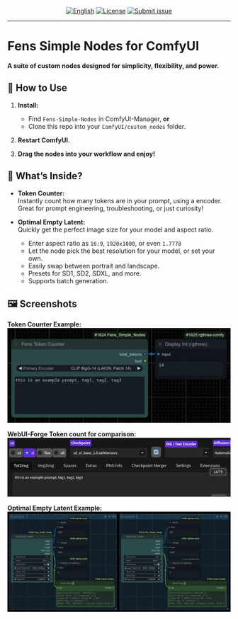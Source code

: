 <div align="center">

[![English](https://img.shields.io/badge/Languages-English-blue)](README.md)
[![License](https://img.shields.io/badge/License-GPL3.0-lightgreen)](https://www.gnu.org/licenses/gpl-3.0.en.html)
[![Submit issue](https://img.shields.io/badge/Submit-issue-pink)](https://github.com/Taithrah/ComfyUI_Fens_Simple_Nodes/issues)

</div>

---

# Fens Simple Nodes for ComfyUI

**A suite of custom nodes designed for simplicity, flexibility, and power.**

## 🚀 How to Use

1. **Install:**  
   - Find `Fens-Simple-Nodes` in ComfyUI-Manager, **or**  
   - Clone this repo into your `ComfyUI/custom_nodes` folder.

2. **Restart ComfyUI.**

3. **Drag the nodes into your workflow and enjoy!**

## 🌟 What’s Inside?

- **Token Counter:**  
  Instantly count how many tokens are in your prompt, using a encoder.  
  Great for prompt engineering, troubleshooting, or just curiosity!

- **Optimal Empty Latent:**  
  Quickly get the perfect image size for your model and aspect ratio.  
  - Enter aspect ratio as `16:9`, `1920x1080`, or even `1.7778`
  - Let the node pick the best resolution for your model, or set your own.
  - Easily swap between portrait and landscape.
  - Presets for SD1, SD2, SDXL, and more.
  - Supports batch generation.

## 🖼️ Screenshots

**Token Counter Example:**  
![TokenCount](https://raw.githubusercontent.com/Taithrah/ComfyUI_Fens_Simple_Nodes/refs/heads/main/examples/TokenCount.webp)

**WebUI-Forge Token count for comparison:**  
![ForgeCount](https://raw.githubusercontent.com/Taithrah/ComfyUI_Fens_Simple_Nodes/refs/heads/main/examples/ForgeCount.webp)

**Optimal Empty Latent Example:**  
![OptimalEmptyLatent](https://raw.githubusercontent.com/Taithrah/ComfyUI_Fens_Simple_Nodes/refs/heads/main/examples/OptimalEmptyLatent.webp)
